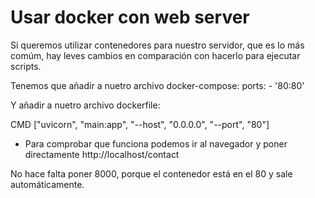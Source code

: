 # Usar docker con web server

Si queremos utilizar contenedores para nuestro servidor, que es lo más comúm, hay leves cambios en comparación con hacerlo para ejecutar scripts.

Tenemos que añadir a nuetro archivo docker-compose:
ports: - '80:80'

Y añadir a nuetro archivo dockerfile:

CMD ["uvicorn", "main:app", "--host", "0.0.0.0", "--port", "80"]

- Para comprobar que funciona podemos ir al navegador y poner directamente
  http://localhost/contact

No hace falta poner 8000, porque el contenedor está en el 80 y sale automáticamente.
